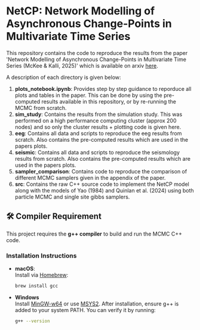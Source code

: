 # NetCP: Network Modelling of Asynchronous Change-Points in Multivariate Time Series

This repository contains the code to reproduce the results from the paper 'Network Modelling of Asynchronous Change-Points in Multivariate Time Series (McKee & Kalli, 2025)' which is available on arxiv [here](https://arxiv.org/abs/2506.15801).

A description of each directory is given below:
1. **plots_notebook.ipynb**: Provides step by step guidance to reporduce all plots and tables in the paper. This can be done by using the pre-computed results available in this repository, or by re-running the MCMC from scratch.
2. **sim_study**: Contains the results from the simulation study. This was performed on a high performance computing cluster (approx 200 nodes) and so only the cluster results + plotting code is given here.
3. **eeg**: Contains all data and scripts to reproduce the eeg results from scratch. Also contains the pre-computed results which are used in the papers plots.
4. **seismic**: Contains all data and scripts to reproduce the seismology results from scratch. Also contains the pre-computed results which are used in the papers plots.
5. **sampler_comparison**: Contains code to reproduce the comparison of different MCMC samplers given in the appendix of the paper.
6. **src**: Contains the raw C++ source code to implement the NetCP model along with the models of Yao (1984) and Quinlan et al. (2024) using both particle MCMC and single site gibbs samplers. 

## 🛠️ Compiler Requirement

This project requires the **g++ compiler** to build and run the MCMC C++ code.

### Installation Instructions

- **macOS**:  
  Install via [Homebrew](https://brew.sh/):
  ```bash
  brew install gcc

- **Windows**  
  Install [MinGW-w64](https://www.mingw-w64.org/) or use [MSYS2](https://www.msys2.org/).
  After installation, ensure g++ is added to your system PATH.
  You can verify it by running:
  ```bash
  g++ --version
